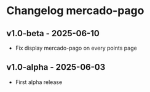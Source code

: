 # Changelog mercado-pago

## v1.0-beta - 2025-06-10
* Fix display mercado-pago on every points page

## v1.0-alpha - 2025-06-03
* First alpha release
